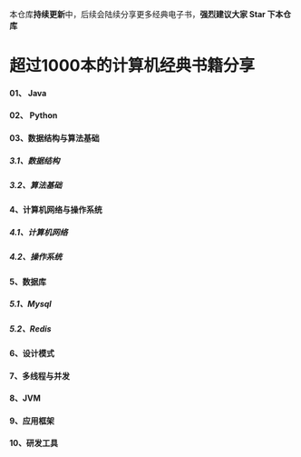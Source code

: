 本仓库**持续更新**中，后续会陆续分享更多经典电子书，**强烈建议大家 Star 下本仓库**





# 超过1000本的计算机经典书籍分享


#### 01、 Java

#### 02、 Python

#### 03、数据结构与算法基础

##### 3.1、数据结构

##### 3.2、算法基础

####  4、计算机网络与操作系统

##### 4.1、计算机网络

##### 4.2、操作系统

####  5、数据库

##### 5.1、Mysql

##### 5.2、Redis

#### 6、设计模式

#### 7、多线程与并发

#### 8、JVM

#### 9、应用框架

#### 10、研发工具

